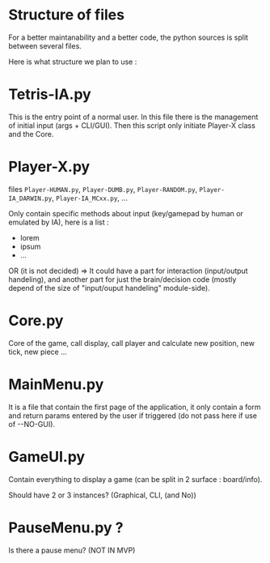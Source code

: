 # Structure of files

 For a better maintanability and a better code, the python sources is split between several files.

Here is what structure we plan to use :

# Tetris-IA.py

This is the entry point of a normal user. In this file there is the management of initial input (args + CLI/GUI). Then this script only initiate Player-X class and the Core.

# Player-X.py

files `Player-HUMAN.py`, `Player-DUMB.py`, `Player-RANDOM.py`, `Player-IA_DARWIN.py`, `Player-IA_MCxx.py`, ...

Only contain specific methods about input (key/gamepad by human or emulated by IA), here is a list :
 * lorem
 * ipsum
 * ...

OR (it is not decided) => It could have a part for interaction (input/output handeling), and another part for just the brain/decision code (mostly depend of the size of "input/ouput handeling" module-side).

# Core.py
Core of the game, call display, call player and calculate new position, new tick, new piece ...

# MainMenu.py
It is a file that contain the first page of the application, it only contain a form and return params entered by the user if triggered (do not pass here if use of --NO-GUI).

# GameUI.py
Contain everything to display a game (can be split in 2 surface : board/info).

Should have 2 or 3 instances? (Graphical, CLI, (and No))

# PauseMenu.py ?
Is there a pause menu? (NOT IN MVP)
